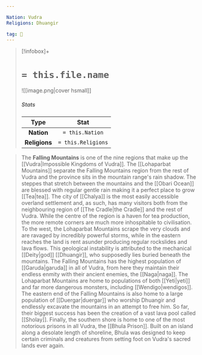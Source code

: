 ```yaml
---

Nation: Vudra
Religions: Dhuangir

tag: 🌃
---
```


> [!infobox]+
> #  `= this.file.name`
> ![[image.png|cover hsmall]]
> ##### Stats
> Type | Stat |
> :---:|:---:|
> **Nation** | `= this.Nation` |
> **Religions** | `= this.Religions` |



> The **Falling Mountains** is one of the nine regions that make up the [[Vudra|Impossible Kingdoms of Vudra]]. The [[Lohaparbat Mountains]] separate the Falling Mountains region from the rest of Vudra and the province sits in the mountain range's rain shadow. The steppes that stretch between the mountains and the [[Obari Ocean]] are blessed with regular gentle rain making it a perfect place to grow [[Tea|tea]]. The city of [[Chalya]] is the most easily accessible overland settlement and, as such, has many visitors both from the neighbouring region of [[The Cradle|the Cradle]] and the rest of Vudra. While the centre of the region is a haven for tea production, the more remote corners are much more inhospitable to civilisation. To the west, the Lohaparbat Mountains scrape the very clouds and are ravaged by incredibly powerful storms, while in the eastern reaches the land is rent asunder producing regular rockslides and lava flows. This geological instability is attributed to the mechanical [[Deity|god]] [[Dhuangir]], who supposedly lies buried beneath the mountains.
> The Falling Mountains has the highest population of [[Garuda|garuda]] in all of Vudra, from here they maintain their endless enmity with their ancient enemies, the [[Naga|naga]]. The Lohaparbat Mountains are home to populations of both [[Yeti|yeti]] and far more dangerous monsters, including [[Wendigo|wendigos]]. The eastern end of the Falling Mountains is also home to a large population of [[Duergar|duergar]] who worship Dhuangir and endlessly excavate the mountains in an attempt to free him. So far, their biggest success has been the creation of a vast lava pool called [[Sholay]]. Finally, the southern shore is home to one of the most notorious prisons in all Vudra, the [[Bhula Prison]]. Built on an island along a desolate length of shoreline, Bhula was designed to keep certain criminals and creatures from setting foot on Vudra's sacred lands ever again.








